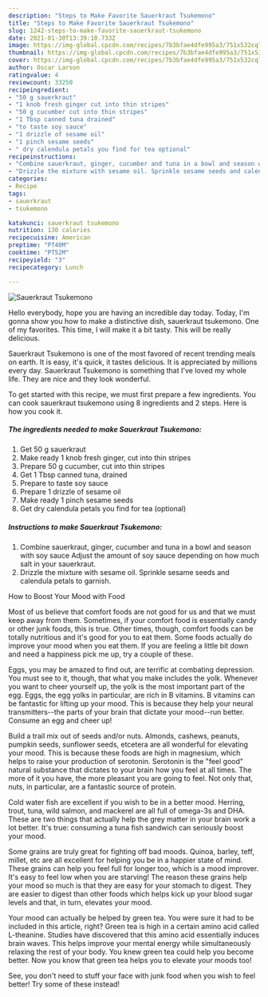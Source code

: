 ```yaml
---
description: "Steps to Make Favorite Sauerkraut Tsukemono"
title: "Steps to Make Favorite Sauerkraut Tsukemono"
slug: 1242-steps-to-make-favorite-sauerkraut-tsukemono
date: 2021-01-30T13:39:10.733Z
image: https://img-global.cpcdn.com/recipes/7b3bfae4dfe995a3/751x532cq70/sauerkraut-tsukemono-recipe-main-photo.jpg
thumbnail: https://img-global.cpcdn.com/recipes/7b3bfae4dfe995a3/751x532cq70/sauerkraut-tsukemono-recipe-main-photo.jpg
cover: https://img-global.cpcdn.com/recipes/7b3bfae4dfe995a3/751x532cq70/sauerkraut-tsukemono-recipe-main-photo.jpg
author: Oscar Larson
ratingvalue: 4
reviewcount: 33250
recipeingredient:
- "50 g sauerkraut"
- "1 knob fresh ginger cut into thin stripes"
- "50 g cucumber cut into thin stripes"
- "1 Tbsp canned tuna drained"
- "to taste soy sauce"
- "1 drizzle of sesame oil"
- "1 pinch sesame seeds"
- " dry calendula petals you find for tea optional"
recipeinstructions:
- "Combine sauerkraut, ginger, cucumber and tuna in a bowl and season with soy sauce Adjust the amount of soy sauce depending on how much salt in your sauerkraut."
- "Drizzle the mixture with sesame oil. Sprinkle sesame seeds and calendula petals to garnish."
categories:
- Recipe
tags:
- sauerkraut
- tsukemono

katakunci: sauerkraut tsukemono 
nutrition: 130 calories
recipecuisine: American
preptime: "PT40M"
cooktime: "PT52M"
recipeyield: "3"
recipecategory: Lunch

---
```



![Sauerkraut Tsukemono](https://img-global.cpcdn.com/recipes/7b3bfae4dfe995a3/751x532cq70/sauerkraut-tsukemono-recipe-main-photo.jpg)

Hello everybody, hope you are having an incredible day today. Today, I'm gonna show you how to make a distinctive dish, sauerkraut tsukemono. One of my favorites. This time, I will make it a bit tasty. This will be really delicious.

Sauerkraut Tsukemono is one of the most favored of recent trending meals on earth. It is easy, it's quick, it tastes delicious. It is appreciated by millions every day. Sauerkraut Tsukemono is something that I've loved my whole life. They are nice and they look wonderful.




To get started with this recipe, we must first prepare a few ingredients. You can cook sauerkraut tsukemono using 8 ingredients and 2 steps. Here is how you cook it.

<!--inarticleads1-->

##### The ingredients needed to make Sauerkraut Tsukemono:

1. Get 50 g sauerkraut
1. Make ready 1 knob fresh ginger, cut into thin stripes
1. Prepare 50 g cucumber, cut into thin stripes
1. Get 1 Tbsp canned tuna, drained
1. Prepare to taste soy sauce
1. Prepare 1 drizzle of sesame oil
1. Make ready 1 pinch sesame seeds
1. Get  dry calendula petals you find for tea (optional)




<!--inarticleads2-->

##### Instructions to make Sauerkraut Tsukemono:

1. Combine sauerkraut, ginger, cucumber and tuna in a bowl and season with soy sauce Adjust the amount of soy sauce depending on how much salt in your sauerkraut.
1. Drizzle the mixture with sesame oil. Sprinkle sesame seeds and calendula petals to garnish.




How to Boost Your Mood with Food


Most of us believe that comfort foods are not good for us and that we must keep away from them. Sometimes, if your comfort food is essentially candy or other junk foods, this is true. Other times, though, comfort foods can be totally nutritious and it's good for you to eat them. Some foods actually do improve your mood when you eat them. If you are feeling a little bit down and need a happiness pick me up, try a couple of these.

Eggs, you may be amazed to find out, are terrific at combating depression. You must see to it, though, that what you make includes the yolk. Whenever you want to cheer yourself up, the yolk is the most important part of the egg. Eggs, the egg yolks in particular, are rich in B vitamins. B vitamins can be fantastic for lifting up your mood. This is because they help your neural transmitters--the parts of your brain that dictate your mood--run better. Consume an egg and cheer up!

Build a trail mix out of seeds and/or nuts. Almonds, cashews, peanuts, pumpkin seeds, sunflower seeds, etcetera are all wonderful for elevating your mood. This is because these foods are high in magnesium, which helps to raise your production of serotonin. Serotonin is the "feel good" natural substance that dictates to your brain how you feel at all times. The more of it you have, the more pleasant you are going to feel. Not only that, nuts, in particular, are a fantastic source of protein.

Cold water fish are excellent if you wish to be in a better mood. Herring, trout, tuna, wild salmon, and mackerel are all full of omega-3s and DHA. These are two things that actually help the grey matter in your brain work a lot better. It's true: consuming a tuna fish sandwich can seriously boost your mood. 

Some grains are truly great for fighting off bad moods. Quinoa, barley, teff, millet, etc are all excellent for helping you be in a happier state of mind. These grains can help you feel full for longer too, which is a mood improver. It's easy to feel low when you are starving! The reason these grains help your mood so much is that they are easy for your stomach to digest. They are easier to digest than other foods which helps kick up your blood sugar levels and that, in turn, elevates your mood.

Your mood can actually be helped by green tea. You were sure it had to be included in this article, right? Green tea is high in a certain amino acid called L-theanine. Studies have discovered that this amino acid essentially induces brain waves. This helps improve your mental energy while simultaneously relaxing the rest of your body. You knew green tea could help you become better. Now you know that green tea helps you to elevate your moods too!

See, you don't need to stuff your face with junk food when you wish to feel better! Try some of these instead!

